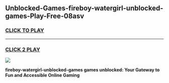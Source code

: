 
## Unblocked-Games-fireboy-watergirl-unblocked-games-Play-Free-08asv
<h3>
<a href="https://premium76.site?title=fireboy-watergirl-unblocked-games&ref=19M">CLICK TO PLAY</a></h3>
<hr>

<h3>
<a href="https://premium76.site?title=fireboy-watergirl-unblocked-games&ref=19M">CLICK 2 PLAY</a>
  
</h3>

<a href="https://premium76.site?title=fireboy-watergirl-unblocked-games&ref=19M"><img src="https://clearcache.store/games.png"></a>


**fireboy-watergirl-unblocked-games games unblocked: Your Gateway to Fun and Accessible Online Gaming**
